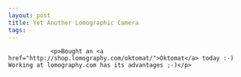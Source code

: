 ```yaml
---
layout: post
title: Yet Another Lomographic Camera
tags:
---
```



                <p>Bought an <a href="http://shop.lomography.com/oktomat/">Oktomat</a> today :-) Working at lomography.com has its advantages ;-)</p>
